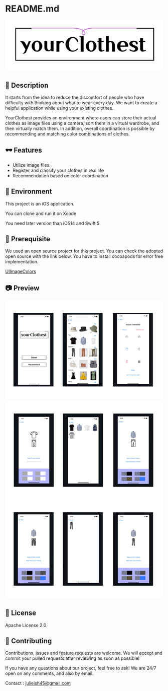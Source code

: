 # README.md



![logo2.png](images/logo2.png)




## **👒 Description**


It starts from the idea to reduce the discomfort of people who have difficulty with thinking about what to wear every day. We want to create a helpful application while using your existing clothes.

YourClothest provides an environment where users can store their actual clothes as image files using a camera, sort them in a virtual wardrobe, and then virtually match them. In addition, overall coordination is possible by recommending and matching color combinations of clothes.



## 🕶️ Features


- Utilize image files.
- Register and classify your clothes in real life
- Recommendation based on color coordination



## **🥼 Environment**


This project is an iOS application.

You can clone and run it on Xcode

You need later version than iOS14 and Swift 5.

## **👔 Prerequisite**


We used an open source project for this project.
You can check the adopted open source with the link below.
You have to install cocoapods for error free implementation.


[UIImageColors](https://github.com/jathu/UIImageColors)



## 📷 Preview

![preview1](images/new_preview1.jpeg)
![preview2](images/new_preview2.jpeg)
![preview3](images/new_preview3.jpeg)



## **🧦 License**


Apache License 2.0



## **👟 Contributing**


Contributions, issues and feature requests are welcome. We will accept and commit your pulled requests after reviewing as soon as possible!

If you have any questions about our project, feel free to ask!
We are 24/7 open on any comments, and also by email.

Contact : julieish45@gmail.com
